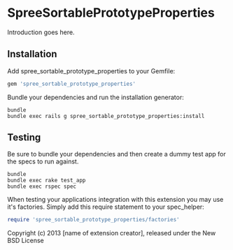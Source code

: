 SpreeSortablePrototypeProperties
================================

Introduction goes here.

Installation
------------

Add spree_sortable_prototype_properties to your Gemfile:

```ruby
gem 'spree_sortable_prototype_properties'
```

Bundle your dependencies and run the installation generator:

```shell
bundle
bundle exec rails g spree_sortable_prototype_properties:install
```

Testing
-------

Be sure to bundle your dependencies and then create a dummy test app for the specs to run against.

```shell
bundle
bundle exec rake test_app
bundle exec rspec spec
```

When testing your applications integration with this extension you may use it's factories.
Simply add this require statement to your spec_helper:

```ruby
require 'spree_sortable_prototype_properties/factories'
```

Copyright (c) 2013 [name of extension creator], released under the New BSD License
